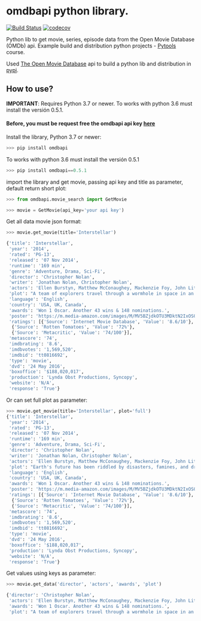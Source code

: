 # omdbapi python library.
[![Build Status](https://travis-ci.org/dubirajara/omdbapi.svg?branch=master)](https://travis-ci.org/dubirajara/omdbapi)
[![codecov](https://codecov.io/gh/dubirajara/omdbapi/branch/master/graph/badge.svg)](https://codecov.io/gh/dubirajara/omdbapi)

Python lib to get movie, series, episode data from the Open Movie Database (OMDb) api.
Example build and distribution python projects - [Pytools](http://www.python.pro.br) course.

Used [The Open Movie Database](http://www.omdbapi.com) api to build a python lib and distribution in [pypi](https://pypi.org/project/omdbapi/).

## How to use? 

**IMPORTANT**: Requires Python 3.7 or newer. To works with python 3.6 must install the versión 0.5.1.

#### Before, you must be request free the omdbapi api key [here](http://www.omdbapi.com/apikey.aspx)

Install the library, Python 3.7 or newer:
```python
>>> pip install omdbapi
```
To works with python 3.6 must install the versión 0.5.1
```python
>>> pip install omdbapi==0.5.1
```

import the library and get movie, passing api key and title as parameter, default return short plot:
```python
>>> from omdbapi.movie_search import GetMovie

>>> movie = GetMovie(api_key='your api key')
```

Get all data movie json format:
```python
>>> movie.get_movie(title='Interstellar')

{'title': 'Interstellar',
 'year': '2014',
 'rated': 'PG-13',
 'released': '07 Nov 2014',
 'runtime': '169 min',
 'genre': 'Adventure, Drama, Sci-Fi',
 'director': 'Christopher Nolan',
 'writer': 'Jonathan Nolan, Christopher Nolan',
 'actors': 'Ellen Burstyn, Matthew McConaughey, Mackenzie Foy, John Lithgow',
 'plot': "A team of explorers travel through a wormhole in space in an attempt to ensure humanity's survival.",
 'language': 'English',
 'country': 'USA, UK, Canada',
 'awards': 'Won 1 Oscar. Another 43 wins & 148 nominations.',
 'poster': 'https://m.media-amazon.com/images/M/MV5BZjdkOTU3MDktN2IxOS00OGEyLWFmMjktY2FiMmZkNWIyODZiXkEyXkFqcGdeQXVyMTMxODk2OTU@._V1_SX300.jpg',
 'ratings': [{'Source': 'Internet Movie Database', 'Value': '8.6/10'},
  {'Source': 'Rotten Tomatoes', 'Value': '72%'},
  {'Source': 'Metacritic', 'Value': '74/100'}],
 'metascore': '74',
 'imdbrating': '8.6',
 'imdbvotes': '1,569,520',
 'imdbid': 'tt0816692',
 'type': 'movie',
 'dvd': '24 May 2016',
 'boxoffice': '$188,020,017',
 'production': 'Lynda Obst Productions, Syncopy',
 'website': 'N/A',
 'response': 'True'}

```
Or can set full plot as parameter:
```python
>>> movie.get_movie(title='Interstellar', plot='full')
{'title': 'Interstellar',
 'year': '2014',
 'rated': 'PG-13',
 'released': '07 Nov 2014',
 'runtime': '169 min',
 'genre': 'Adventure, Drama, Sci-Fi',
 'director': 'Christopher Nolan',
 'writer': 'Jonathan Nolan, Christopher Nolan',
 'actors': 'Ellen Burstyn, Matthew McConaughey, Mackenzie Foy, John Lithgow',
 'plot': "Earth's future has been riddled by disasters, famines, and droughts. There is only one way to ensure mankind's survival: Interstellar travel. A newly discovered wormhole in the far reaches of our solar system allows a team of astronauts to go where no man has gone before, a planet that may have the right environment to sustain human life.",
 'language': 'English',
 'country': 'USA, UK, Canada',
 'awards': 'Won 1 Oscar. Another 43 wins & 148 nominations.',
 'poster': 'https://m.media-amazon.com/images/M/MV5BZjdkOTU3MDktN2IxOS00OGEyLWFmMjktY2FiMmZkNWIyODZiXkEyXkFqcGdeQXVyMTMxODk2OTU@._V1_SX300.jpg',
 'ratings': [{'Source': 'Internet Movie Database', 'Value': '8.6/10'},
  {'Source': 'Rotten Tomatoes', 'Value': '72%'},
  {'Source': 'Metacritic', 'Value': '74/100'}],
 'metascore': '74',
 'imdbrating': '8.6',
 'imdbvotes': '1,569,520',
 'imdbid': 'tt0816692',
 'type': 'movie',
 'dvd': '24 May 2016',
 'boxoffice': '$188,020,017',
 'production': 'Lynda Obst Productions, Syncopy',
 'website': 'N/A',
 'response': 'True'}

```

Get values using keys as parameter:
```python
>>> movie.get_data('director', 'actors', 'awards', 'plot')

{'director': 'Christopher Nolan',
 'actors': 'Ellen Burstyn, Matthew McConaughey, Mackenzie Foy, John Lithgow',
 'awards': 'Won 1 Oscar. Another 43 wins & 148 nominations.',
 'plot': "A team of explorers travel through a wormhole in space in an attempt to ensure humanity's survival."}
```
